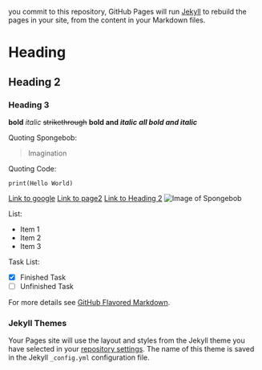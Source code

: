 you commit to this repository, GitHub Pages will run [Jekyll](https://jekyllrb.com/) to rebuild the pages in your site, from the content in your Markdown files.
# Heading
## Heading 2
### Heading 3

**bold** *italic* ~~strikethrough~~ **bold and _italic_** ***all bold and italic***

Quoting Spongebob:
> Imagination

Quoting Code:
```
print(Hello World)
```

[Link to google](https://www.google.com/)
[Link to page2](page2.md)
[Link to Heading 2](https://github.com/TohmeNawwar/TohmeNawwar.github.io/blob/main/index.md#heading-2)
![Image of Spongebob](https://TohmeNawwar.github.io/spongebob.jpg)

List:
- Item 1
- Item 2
- Item 3

Task List:
- [X] Finished Task
- [ ] Unfinished Task

For more details see [GitHub Flavored Markdown](https://guides.github.com/features/mastering-markdown/).

### Jekyll Themes

Your Pages site will use the layout and styles from the Jekyll theme you have selected in your [repository settings](https://github.com/TohmeNawwar/TohmeNawwar.github.io/settings). The name of this theme is saved in the Jekyll `_config.yml` configuration file.

